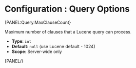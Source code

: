 # Configuration : Query Options

{PANEL:Query.MaxClauseCount}

Maximum number of clauses that a Lucene query can process.

- **Type**: `int`
- **Default**: `null` (use Lucene default - 1024)
- **Scope**: Server-wide only

{PANEL/}
